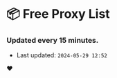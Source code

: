 # :package: Free Proxy List
### Updated every 15 minutes.

- Last updated: `2024-05-29 12:52`

:heart:
